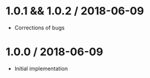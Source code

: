 
1.0.1 && 1.0.2 / 2018-06-09
==================

  * Corrections of bugs 

1.0.0 / 2018-06-09
==================

  * Initial implementation
